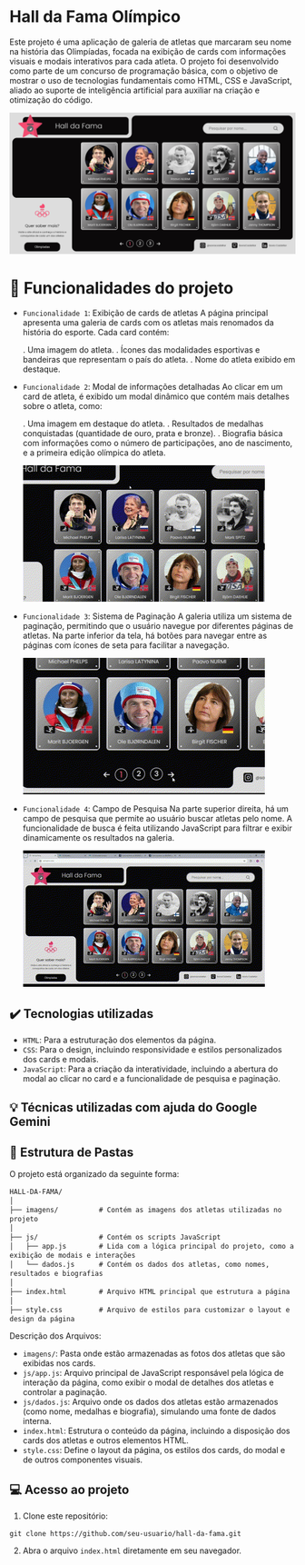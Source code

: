 ﻿# Hall da Fama Olímpico
Este projeto é uma aplicação de galeria de atletas que marcaram seu nome na história das Olimpíadas, focada na exibição de cards com informações visuais e modais interativos para cada atleta. O projeto foi desenvolvido como parte de um concurso de programação básica, com o objetivo de mostrar o uso de tecnologias fundamentais como HTML, CSS e JavaScript, aliado ao suporte de inteligência artificial para auxiliar na criação e otimização do código.

![Preview da aplicação](image.png)


# :hammer: Funcionalidades do projeto

- `Funcionalidade 1`: Exibição de cards de atletas
A página principal apresenta uma galeria de cards com os atletas mais renomados da história do esporte. Cada card contém:

    . Uma imagem do atleta.
    . Ícones das modalidades esportivas e bandeiras que representam o país do atleta.
    . Nome do atleta exibido em destaque.

- `Funcionalidade 2`: Modal de informações detalhadas
Ao clicar em um card de atleta, é exibido um modal dinâmico que contém mais detalhes sobre o atleta, como:

    . Uma imagem em destaque do atleta.
    . Resultados de medalhas conquistadas (quantidade de ouro, prata e bronze).
    . Biografia básica com informações como o número de participações, ano de nascimento, e a primeira edição olímpica do atleta.

    ![](imagens/amostras/func2.gif)

- `Funcionalidade 3`: Sistema de Paginação
    A galeria utiliza um sistema de paginação, permitindo que o usuário navegue por diferentes páginas de atletas. Na parte inferior da tela, há botões para navegar entre as páginas com ícones de seta para facilitar a navegação.

    ![](imagens/amostras/func3.gif)

- `Funcionalidade 4`: Campo de Pesquisa
    Na parte superior direita, há um campo de pesquisa que permite ao usuário buscar atletas pelo nome. A funcionalidade de busca é feita utilizando JavaScript para filtrar e exibir dinamicamente os resultados na galeria.

    ![](imagens/amostras/func4.gif)


## ✔️ Tecnologias utilizadas
- `HTML`: Para a estruturação dos elementos da página.
- `CSS`: Para o design, incluindo responsividade e estilos personalizados dos cards e modais.
- `JavaScript`: Para a criação da interatividade, incluindo a abertura do modal ao clicar no card e a funcionalidade de pesquisa e paginação.

## :bulb: Técnicas utilizadas com ajuda do Google Gemini


## :file_folder: Estrutura de Pastas
O projeto está organizado da seguinte forma:
```
HALL-DA-FAMA/
│
├── imagens/          # Contém as imagens dos atletas utilizadas no projeto
│
├── js/               # Contém os scripts JavaScript
│   ├── app.js        # Lida com a lógica principal do projeto, como a exibição de modais e interações
│   └── dados.js      # Contém os dados dos atletas, como nomes, resultados e biografias
│
├── index.html        # Arquivo HTML principal que estrutura a página
│
├── style.css         # Arquivo de estilos para customizar o layout e design da página
```

Descrição dos Arquivos:
- `imagens/`: Pasta onde estão armazenadas as fotos dos atletas que são exibidas nos cards.
- `js/app.js`: Arquivo principal de JavaScript responsável pela lógica de interação da página, como exibir o modal de detalhes dos atletas e controlar a paginação.
- `js/dados.js`: Arquivo onde os dados dos atletas estão armazenados (como nome, medalhas e biografia), simulando uma fonte de dados interna.
- `index.html`: Estrutura o conteúdo da página, incluindo a disposição dos cards dos atletas e outros elementos HTML.
- `style.css`: Define o layout da página, os estilos dos cards, do modal e de outros componentes visuais.

## :computer: Acesso ao projeto

1. Clone este repositório:
```
git clone https://github.com/seu-usuario/hall-da-fama.git
```

2. Abra o arquivo `index.html` diretamente em seu navegador.
